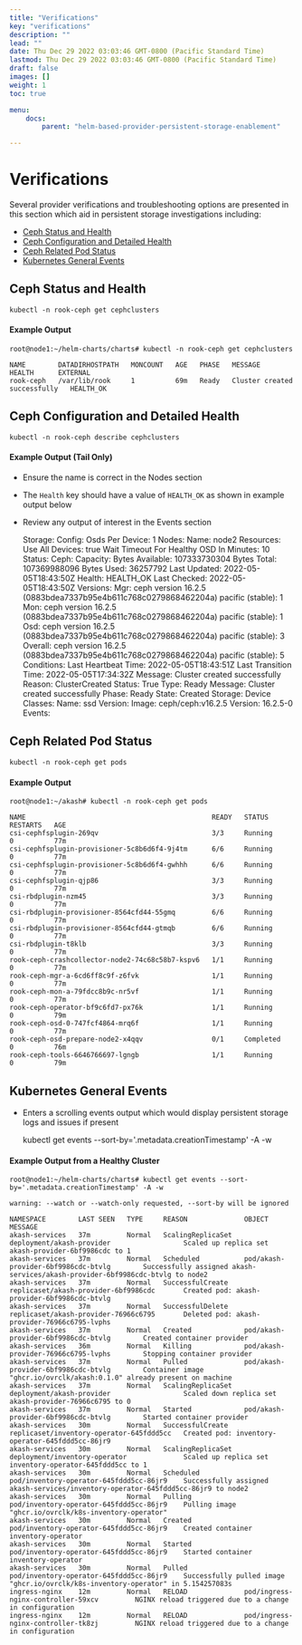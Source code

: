 ```yaml
---
title: "Verifications"
key: "verifications"
description: ""
lead: ""
date: Thu Dec 29 2022 03:03:46 GMT-0800 (Pacific Standard Time)
lastmod: Thu Dec 29 2022 03:03:46 GMT-0800 (Pacific Standard Time)
draft: false
images: []
weight: 1
toc: true

menu:
    docs:
        parent: "helm-based-provider-persistent-storage-enablement"

---
```

Verifications
=============

Several provider verifications and troubleshooting options are presented in this section which aid in persistent storage investigations including:

*   [Ceph Status and Health](verifications.md#view-ceph-status-and-health)
*   [Ceph Configuration and Detailed Health](verifications.md#view-ceph-configuration-and-detailed-health)
*   [Ceph Related Pod Status](verifications.md#view-ceph-related-pods-status)
*   [Kubernetes General Events](verifications.md#kubernetes-general-events)

Ceph Status and Health
----------------------

    kubectl -n rook-ceph get cephclusters
    

#### **Example Output**

    root@node1:~/helm-charts/charts# kubectl -n rook-ceph get cephclusters
    
    NAME        DATADIRHOSTPATH   MONCOUNT   AGE   PHASE   MESSAGE                        HEALTH      EXTERNAL
    rook-ceph   /var/lib/rook     1          69m   Ready   Cluster created successfully   HEALTH_OK
    

Ceph Configuration and Detailed Health
--------------------------------------

    kubectl -n rook-ceph describe cephclusters
    

#### **Example Output (Tail Only)**

*   Ensure the name is correct in the Nodes section
*   The `Health` key should have a value of `HEALTH_OK` as shown in example output below
*   Review any output of interest in the Events section

     Storage:
        Config:
          Osds Per Device:  1
        Nodes:
          Name:  node2
          Resources:
        Use All Devices:                        true
      Wait Timeout For Healthy OSD In Minutes:  10
    Status:
      Ceph:
        Capacity:
          Bytes Available:  107333730304
          Bytes Total:      107369988096
          Bytes Used:       36257792
          Last Updated:     2022-05-05T18:43:50Z
        Health:             HEALTH_OK
        Last Checked:       2022-05-05T18:43:50Z
        Versions:
          Mgr:
            ceph version 16.2.5 (0883bdea7337b95e4b611c768c0279868462204a) pacific (stable):  1
          Mon:
            ceph version 16.2.5 (0883bdea7337b95e4b611c768c0279868462204a) pacific (stable):  1
          Osd:
            ceph version 16.2.5 (0883bdea7337b95e4b611c768c0279868462204a) pacific (stable):  3
          Overall:
            ceph version 16.2.5 (0883bdea7337b95e4b611c768c0279868462204a) pacific (stable):  5
      Conditions:
        Last Heartbeat Time:   2022-05-05T18:43:51Z
        Last Transition Time:  2022-05-05T17:34:32Z
        Message:               Cluster created successfully
        Reason:                ClusterCreated
        Status:                True
        Type:                  Ready
      Message:                 Cluster created successfully
      Phase:                   Ready
      State:                   Created
      Storage:
        Device Classes:
          Name:  ssd
      Version:
        Image:    ceph/ceph:v16.2.5
        Version:  16.2.5-0
    Events:       <none>
    

**Ceph Related Pod Status**
---------------------------

    kubectl -n rook-ceph get pods
    

#### Example Output

    root@node1:~/akash# kubectl -n rook-ceph get pods
    
    NAME                                              READY   STATUS      RESTARTS   AGE
    csi-cephfsplugin-269qv                            3/3     Running     0          77m
    csi-cephfsplugin-provisioner-5c8b6d6f4-9j4tm      6/6     Running     0          77m
    csi-cephfsplugin-provisioner-5c8b6d6f4-gwhhh      6/6     Running     0          77m
    csi-cephfsplugin-qjp86                            3/3     Running     0          77m
    csi-rbdplugin-nzm45                               3/3     Running     0          77m
    csi-rbdplugin-provisioner-8564cfd44-55gmq         6/6     Running     0          77m
    csi-rbdplugin-provisioner-8564cfd44-gtmqb         6/6     Running     0          77m
    csi-rbdplugin-t8klb                               3/3     Running     0          77m
    rook-ceph-crashcollector-node2-74c68c58b7-kspv6   1/1     Running     0          77m
    rook-ceph-mgr-a-6cd6ff8c9f-z6fvk                  1/1     Running     0          77m
    rook-ceph-mon-a-79fdcc8b9c-nr5vf                  1/1     Running     0          77m
    rook-ceph-operator-bf9c6fd7-px76k                 1/1     Running     0          79m
    rook-ceph-osd-0-747fcf4864-mrq6f                  1/1     Running     0          77m
    rook-ceph-osd-prepare-node2-x4qqv                 0/1     Completed   0          76m
    rook-ceph-tools-6646766697-lgngb                  1/1     Running     0          79m
    

Kubernetes General Events
-------------------------

*   Enters a scrolling events output which would display persistent storage logs and issues if present

    kubectl get events --sort-by='.metadata.creationTimestamp' -A -w
    

#### Example Output from a Healthy Cluster

    root@node1:~/helm-charts/charts# kubectl get events --sort-by='.metadata.creationTimestamp' -A -w
    
    warning: --watch or --watch-only requested, --sort-by will be ignored
    
    NAMESPACE        LAST SEEN   TYPE     REASON              OBJECT                                     MESSAGE
    akash-services   37m         Normal   ScalingReplicaSet   deployment/akash-provider                  Scaled up replica set akash-provider-6bf9986cdc to 1
    akash-services   37m         Normal   Scheduled           pod/akash-provider-6bf9986cdc-btvlg        Successfully assigned akash-services/akash-provider-6bf9986cdc-btvlg to node2
    akash-services   37m         Normal   SuccessfulCreate    replicaset/akash-provider-6bf9986cdc       Created pod: akash-provider-6bf9986cdc-btvlg
    akash-services   37m         Normal   SuccessfulDelete    replicaset/akash-provider-76966c6795       Deleted pod: akash-provider-76966c6795-lvphs
    akash-services   37m         Normal   Created             pod/akash-provider-6bf9986cdc-btvlg        Created container provider
    akash-services   36m         Normal   Killing             pod/akash-provider-76966c6795-lvphs        Stopping container provider
    akash-services   37m         Normal   Pulled              pod/akash-provider-6bf9986cdc-btvlg        Container image "ghcr.io/ovrclk/akash:0.1.0" already present on machine
    akash-services   37m         Normal   ScalingReplicaSet   deployment/akash-provider                  Scaled down replica set akash-provider-76966c6795 to 0
    akash-services   37m         Normal   Started             pod/akash-provider-6bf9986cdc-btvlg        Started container provider
    akash-services   30m         Normal   SuccessfulCreate    replicaset/inventory-operator-645fddd5cc   Created pod: inventory-operator-645fddd5cc-86jr9
    akash-services   30m         Normal   ScalingReplicaSet   deployment/inventory-operator              Scaled up replica set inventory-operator-645fddd5cc to 1
    akash-services   30m         Normal   Scheduled           pod/inventory-operator-645fddd5cc-86jr9    Successfully assigned akash-services/inventory-operator-645fddd5cc-86jr9 to node2
    akash-services   30m         Normal   Pulling             pod/inventory-operator-645fddd5cc-86jr9    Pulling image "ghcr.io/ovrclk/k8s-inventory-operator"
    akash-services   30m         Normal   Created             pod/inventory-operator-645fddd5cc-86jr9    Created container inventory-operator
    akash-services   30m         Normal   Started             pod/inventory-operator-645fddd5cc-86jr9    Started container inventory-operator
    akash-services   30m         Normal   Pulled              pod/inventory-operator-645fddd5cc-86jr9    Successfully pulled image "ghcr.io/ovrclk/k8s-inventory-operator" in 5.154257083s
    ingress-nginx    12m         Normal   RELOAD              pod/ingress-nginx-controller-59xcv         NGINX reload triggered due to a change in configuration
    ingress-nginx    12m         Normal   RELOAD              pod/ingress-nginx-controller-tk8zj         NGINX reload triggered due to a change in configuration